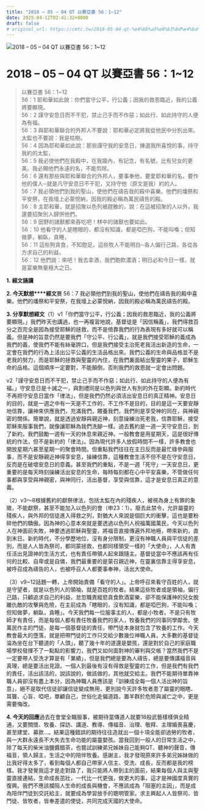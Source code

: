 ```yaml
---
title: "2018 – 05 – 04 QT 以賽亞書 56：1~12"
date: 2025-04-12T02:41:32+0800
draft: false
# original_url: https://cmtc.tw/2018-05-04-qt-%e4%bb%a5%e8%b3%bd%e4%ba%9e%e6%9b%b8-56%ef%bc%9a112
---
```


![2018 – 05 – 04 QT 以賽亞書 56：1\~12](/images/qt.jpg   "2018 – 05 – 04 QT 以賽亞書 56：1\~12")

# 2018 – 05 – 04 QT 以賽亞書 56：1\~12

> 以賽亞書 56：1\~12  
> 56：1 耶和華如此說：你們當守公平，行公義；因我的救恩臨近，我的公義將要顯現。  
> 56：2 謹守安息日而不干犯，禁止己手而不作惡；如此行、如此持守的人便為有福。  
> 56：3 與耶和華聯合的外邦人不要說：耶和華必定將我從他民中分別出來。太監也不要說：我是枯樹。  
> 56：4 因為耶和華如此說：那些謹守我的安息日，揀選我所喜悅的事，持守我約的太監，  
> 56：5 我必使他們在我殿中，在我牆內，有記念，有名號，比有兒女的更美。我必賜他們永遠的名，不能剪除。  
> 56：6 還有那些與耶和華聯合的外邦人，要事奉他，要愛耶和華的名，要作他的僕人─就是凡守安息日不干犯，又持守他（原文是我）約的人。  
> 56：7 我必領他們到我的聖山，使他們在禱告我的殿中喜樂。他們的燔祭和平安祭，在我壇上必蒙悅納，因我的殿必稱為萬民禱告的殿。  
> 56：8 主耶和華，就是招聚以色列被趕散的，說：在這被招聚的人以外，我還要招聚別人歸併他們。  
> 56：9 田野的諸獸都來吞吃吧！林中的諸獸也要如此。  
> 56：10 他看守的人是瞎眼的，都沒有知識，都是啞巴狗，不能叫喚；但知做夢，躺臥，貪睡，  
> 56：11 這些狗貪食，不知飽足。這些牧人不能明白─各人偏行己路，各從各方求自己的利益。  
> 56：12 他們說：來吧！我去拿酒，我們飽飲濃酒；明日必和今日一樣，就是宴樂無量極大之日。

**1.** **經文誦讀**

**2. 今天默想****經文**賽 56：7 我必領他們到我的聖山，使他們在禱告我的殿中喜樂。他們的燔祭和平安祭，在我壇上必蒙悅納，因我的殿必稱為萬民禱告的殿。

**3. 分享默想經文**（1）v1「你們當守公平，行公義；因我的救恩臨近，我的公義將要顯現。」我們昨天也講過，也一再複習地說，基督徒是「因信稱義」，我們得救百分之百完全是因為接受耶穌的拯救，而不是倚靠我們的行為表現有多好就可以稱義。但是神的旨意仍然是要我們「守公平、行公義」，就是我們接受耶穌的義成為我們的義，使我們不能有絲毫誇口，但是我們接受主治死老我活出新造的生命，一定會在我們的行為上活出公平公義的生活品格出來。我們公義的生命與品格並不是老我的努力，而是耶穌的拯救與聖靈的內住，在我們裏面結出聖靈的果子，耶穌生命的品格。這個順序一定要對，不能顛倒，否則我們的救恩就一定會出問題。

v2「謹守安息日而不干犯，禁止己手而不作惡；如此行、如此持守的人便為有福。」守安息日是十誡之一，與割禮同是以色列與世人有別的外在彰顯。新約時代不再把守安息日當作「律法」，但是我們仍然必須活出安息日的真正精神。安息日的目的，就是一週之中有一天是不工作的，不工作不是目的，目的是這一天要安靜地信靠，讓神來供應我們，充滿我們，餵養我們，我們則是享受神的同在，與神親密的關係。簡單說，就是透過安靜與親近神，刻意操練治死老我，信靠耶穌，接受耶穌來服事我們，就像讓耶穌為我們洗腳一樣。過去舊約是一週一天守安息日，到了新約，我們鼓勵一週有一天的休息來親近神。一般教會是用星期天，這是很好傳統的作法，但不是新約的「律法」。因為現代許多人放假時間不一樣，許多教會也開放星期六甚至星期一的聚會時間。但重點我們往往在主日反而是最忙碌參與服事，而不是安靜親近神得享安息，操練信靠，這種教會生活不但不是在守安息日，反而是在破壞安息日的意義。甚至我們的重點，不是一週「死守」一天安息日，更重要的是每天時刻操練活出安息的生命，每時每刻都在心中平安喜樂，不管做任何事都與享受與神親密，與神同行，活出基督，享受與信靠，這才是安息日真正的意義。

（2）v3～8根據舊約的獻祭律法，包括太監在內的殘疾人，被視為身上有罪的象徵，不能獻祭，甚至不能加入以色列的會（申23：1）。廢去此禁令，允許屬靈的殘疾人，與外邦的信徒進入得救之列，對猶大人來說是個巨大的衝擊，這也是要粉碎他們的驕傲。因為神的心意本來就是要透過以色列人祝福萬國萬民，今天以色列人在神面前失敗，神要透過耶穌與聖靈，將福音直接傳遍外邦地極，帶來新約，直到末日。新約時代，不分學歷地位，沒有身分限制，更沒有神職人員與平信徒的差別，而是人人皆為祭司，都同蒙拯救，也都同樣領受一樣的「大使命」，人人有責任活出見證神的生活方式，也有責任帶領人起來跟隨主。基督徒當中不應該再有任何的比較、自卑或是自憐，我們最重要的是蒙召親近神，在靈裏信靠主得享安息，被呼召成為禱告的人，也被呼召人人都要事奉神，活出大使命。

（3）v9\~12話題一轉，上帝開始責備「看守的人」。上帝呼召來看守百姓的人，就是守望者，就是以色列人的領袖，就是百姓的牧者。結果這些牧者或是領袖，偏行己路，只顧追求自己的利益，怠忽職責縱慾貪食飲酒宴樂，卻不能保護神的兒女脫離仇敵的攻擊與危險，在主前成為「瞎眼的，沒有知識，都是啞巴狗，不能叫喚；但知做夢，躺臥，貪睡」。今天我們每一位服事主的人，都是小牧者。不是只有牧師才有責任，而是每個人都有責任牧養我們的家人，牧養我們的同事同學鄰舍。使萬民作主的門徒，是每一個基督徒的責任，帶門徒本身就包含了牧養的工作。今天教會最大的墮落，就是把帶門徒的工作只交給少數幾位神職人員，大多數的基督徒淪為坐在台下聽道的「人頭」，聽了幾十年的道還是嬰孩，還是對於自己的家庭職場學校發揮不了一點點的影響力，我們又如何面對神的審判與交帳？當然我們不是一定要帶人受洗才算是有「業績」，但是我們總是要為人禱告，總是要傳講福音與真理，總是要活出見證。一個人到最後有沒有得救是聖靈的工作，但是我們有我們的責任，活出該活的，說該說的，做該做的，其他就交給主。我們不能期待單靠神職人員卻沒有盡上本分，因為神職人員應該是「訓練成全每一個人活出神的旨意」，絕不是取代信徒卻讓信徒變成無用，更別說今天許多牧者患了屬靈的眼瞎、耳聾、心盲、啞吧，單顧自己，世俗化走偏道路，置羊群於危險與滅亡之中，更是需要悔改。

**4. 今天的回應**過去在會堂全職服事，被期待當傳道人就要18般武藝樣樣俱全精通，又要關懷、牧養、探訪、講道、教導、傳福音、治理、敬拜、主理婚喪喜慶，甚至建堂、募款…。結果這種錯誤的期待往往造就出一個十項全能卻過勞的牧者，與一大群永遠長不大失去生命功能的屬靈嬰孩。當我回到一般人的日常生活之中，除了每天的柴米油鹽醬醋茶，也嘗試訓練弟兄姊妹自己能夠QT、聽神的聲音，傳福音，領人歸主，生活之中的陪伴牧養。感謝主，我才發現原來許多弟兄姊妹做的比我好得太多了，看到每個人都自己帶家人信主、受洗、成長，反而都是我的榜樣。我才發覺我這才是走對路了，我只能將人帶到主的面前，結果每個人與主與聖靈直接連結，生命成長茁壯，一代比一代更強，做更大的事，這才是神國度真實的復興。我們不應該攔阻人生命的成長與機會，不應該成為「阻塞的主因」，而是成為陪伴門徒到交託給主，就要成為學習放手的聰明管家。求主興起人人皆祭司、皆門徒、皆牧者，皆奉差遣的使徒，共同完成天國的大使命。
